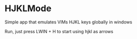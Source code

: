 # HJKLMode

Simple app that emulates VIMs HJKL keys globally in windows

Run, just press LWIN + H to start using hjkl as arrows
